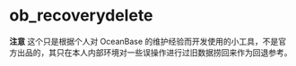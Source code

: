 # ob_recoverydelete
**注意** 这个只是根据个人对 OceanBase 的维护经验而开发使用的小工具，不是官方出品的，其只在本人内部环境对一些误操作进行过旧数据捞回来作为回退参考。
